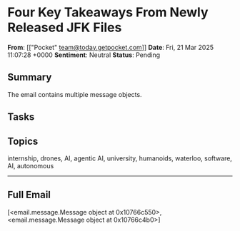 # Four Key Takeaways From Newly Released JFK Files
**From**: [["Pocket" <team@today.getpocket.com>]]
**Date**: Fri, 21 Mar 2025 11:07:28 +0000
**Sentiment**: Neutral
**Status**: Pending

## Summary
The email contains multiple message objects.

## Tasks

## Topics
internship, drones, AI, agentic AI, university, humanoids, waterloo, software, AI, autonomous

---

## Full Email
[<email.message.Message object at 0x10766c550>, <email.message.Message object at 0x10766c4b0>]